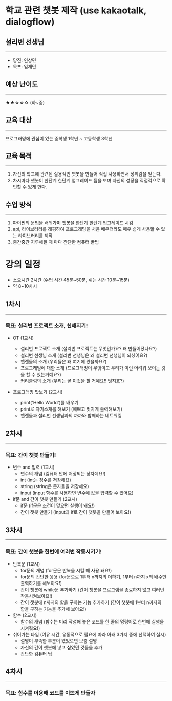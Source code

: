 # 학교 관련 챗봇 제작 (use kakaotalk, dialogflow)


## 설리번 선생님
---
* 당진: 인상민
* 목포: 임재민

## 예상 난이도
---
★★☆☆☆ (하~중)

## 교육 대상
---
프로그래밍에 관심이 있는 중학생 1학년 ~ 고등학생 3학년

## 교육 목적
---
1. 자신의 학교에 관련된 실용적인 챗봇을 만들어 직접 사용하면서 성취감을 얻는다.
2. 차시마다 챗봇이 한단계 한단계 업그레이드 됨을 보며 자신의 성장을 직접적으로 확인할 수 있게 한다.

## 수업 방식
---
1. 파이썬의 문법을 배워가며 챗봇을 한단계 한단계 업그레이드 시킴
2. api, 라이브러리를 래핑하여 프로그래밍을 처음 배우더라도 매우 쉽게 사용할 수 있는 라이브러리를 제작
3. 중간중간 지루해질 때 마다 간단한 컴퓨터 꿀팁

# 강의 일정
* 소요시간 2시간 (수업 시간 45분~50분, 쉬는 시간 10분~15분)
* 약 8~10차시


## 1차시
---
### 목표: 설리번 프로젝트 소개, 친해지기!
* OT (1교시)
    * 설리번 프로젝트 소개 (설리번 프로젝트는 무엇인가요? 왜 만들어졌나요?)
    * 설리번 선생님 소개 (설리번 선생님은 왜 설리번 선생님이 되셨어요?)
    * 헬렌들의 소개 (우리들은 왜 여기에 왔을까요?)
    * 프로그래밍에 대한 소개 (프로그래밍이 무엇이고 우리가 이런 어려워 보이는 것을 할 수 있는거예요?)
    * 커리큘럼의 소개 (우리는 곧 이것을 할 거예요!! 멋지죠?)

* 프로그래밍 맛보기 (2교시)
    * print('Hello World')를 배우기
    * print로 자기소개를 해보기 (예쁘고 멋지게 출력해보기)
    * 헬렌들과 설리번 선생님과의 까까와 함께하는 네트워킹

## 2차시
---
### 목표: 간이 챗봇 만들기!
* 변수 and 입력 (1교시)
    * 변수의 개념 (컴퓨터 안에 저장되는 상자예요!)
    * int (int는 정수를 저장해요)
    * string (string은 문자들을 저장해요)
    * input (input 함수를 사용하면 변수에 값을 입력할 수 있어요)
* if문 and 간이 챗봇 만들기 (2교시)
    * if문 (if문은 조건이 맞으면 실행이 돼요!)
    * 간이 챗봇 만들기 (input과 if로 간이 챗봇을 만들어 보아요!)

## 3차시
---
### 목표: 간이 챗봇을 한번에 여러번 작동시키기!
*  반복문 (1교시)
    *  for문의 개념 (for문은 반복을 시킬 때 사용 돼요!)
    *  for문의 간단한 응용 (for문으로 1부터 n까지의 더하기, 1부터 n까지 x의 배수만 출력하기를 해보아요!)
    *  간이 챗봇에 while문 추가하기 (간이 챗봇을 프로그램을 종료하지 않고 여러번 작동시켜보아요!)
    *  간이 챗봇에 n까지의 합을 구하는 기능 추가하기 (간이 챗봇에 1부터 n까지의 합을 구하는 기능을 추가해 보아요!)
* 함수 (2교시)
    * 함수의 개념 (함수는 미리 작성해 놓은 코드를 한 줄의 명령어로 한번에 실행을 시켜줘요!)
* 쉬어가는 타임 (여유 시간, 유동적으로 필요에 따라 아래 3가지 중에 선택하여 실시)
    * 설명이 부족한 부분이 있었으면 보충 설명
    * 자신의 간이 챗봇에 넣고 싶었던 것들을 추가
    * 간단한 컴퓨터 팁

## 4차시
---
### 목표: 함수를 이용해 코드를 이쁘게 만들자